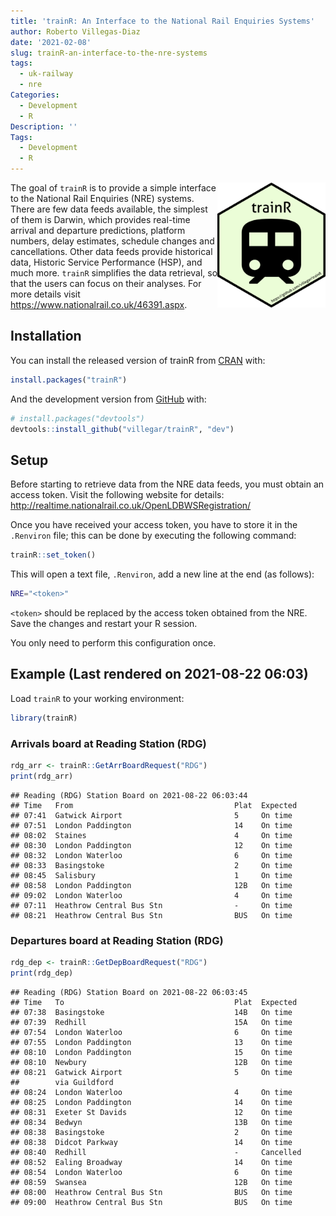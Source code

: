 ```yaml
---
title: 'trainR: An Interface to the National Rail Enquiries Systems'
author: Roberto Villegas-Diaz
date: '2021-02-08'
slug: trainR-an-interface-to-the-nre-systems
tags:
  - uk-railway
  - nre
Categories:
  - Development
  - R
Description: ''
Tags:
  - Development
  - R
---
```


<img src="https://raw.githubusercontent.com/villegar/trainR/main/inst/images/logo.png" alt="logo" align="right" height=200px/>

The goal of `trainR` is to provide a simple interface to the 
National Rail Enquiries (NRE) systems. There are few data feeds 
available, the simplest of them is Darwin, which provides real-time 
arrival and departure predictions, platform numbers, delay estimates, 
schedule changes and cancellations. Other data feeds provide historical 
data, Historic Service Performance (HSP), and much more. `trainR` 
simplifies the data retrieval, so that the users can focus on their 
analyses. For more details visit 
https://www.nationalrail.co.uk/46391.aspx.

## Installation

You can install the released version of trainR from [CRAN](https://CRAN.R-project.org) with:

``` r
install.packages("trainR")
```

And the development version from [GitHub](https://github.com/) with:

``` r
# install.packages("devtools")
devtools::install_github("villegar/trainR", "dev")
```

## Setup
Before starting to retrieve data from the NRE data feeds, you must obtain an access token. 
Visit the following website for details: http://realtime.nationalrail.co.uk/OpenLDBWSRegistration/

Once you have received your access token, you have to store it in the `.Renviron` file; this can be 
done by executing the following command:


```r
trainR::set_token()
```

This will open a text file, `.Renviron`, add a new line at the end (as follows):

```bash
NRE="<token>"
```

`<token>` should be replaced by the access token obtained from the NRE. Save the changes and restart 
your R session.

You only need to perform this configuration once.

## Example (Last rendered on 2021-08-22 06:03)

Load `trainR` to your working environment:

```r
library(trainR)
```

### Arrivals board at Reading Station (RDG)


```r
rdg_arr <- trainR::GetArrBoardRequest("RDG")
print(rdg_arr)
```

```
## Reading (RDG) Station Board on 2021-08-22 06:03:44
## Time   From                                    Plat  Expected
## 07:41  Gatwick Airport                         5     On time
## 07:51  London Paddington                       14    On time
## 08:02  Staines                                 4     On time
## 08:30  London Paddington                       12    On time
## 08:32  London Waterloo                         6     On time
## 08:33  Basingstoke                             2     On time
## 08:45  Salisbury                               1     On time
## 08:58  London Paddington                       12B   On time
## 09:02  London Waterloo                         4     On time
## 07:11  Heathrow Central Bus Stn                -     On time
## 08:21  Heathrow Central Bus Stn                BUS   On time
```

### Departures board at Reading Station (RDG)


```r
rdg_dep <- trainR::GetDepBoardRequest("RDG")
print(rdg_dep)
```

```
## Reading (RDG) Station Board on 2021-08-22 06:03:45
## Time   To                                      Plat  Expected
## 07:38  Basingstoke                             14B   On time
## 07:39  Redhill                                 15A   On time
## 07:54  London Waterloo                         6     On time
## 07:55  London Paddington                       13    On time
## 08:10  London Paddington                       15    On time
## 08:10  Newbury                                 12B   On time
## 08:21  Gatwick Airport                         5     On time
##        via Guildford                           
## 08:24  London Waterloo                         4     On time
## 08:25  London Paddington                       14    On time
## 08:31  Exeter St Davids                        12    On time
## 08:34  Bedwyn                                  13B   On time
## 08:38  Basingstoke                             2     On time
## 08:38  Didcot Parkway                          14    On time
## 08:40  Redhill                                 -     Cancelled
## 08:52  Ealing Broadway                         14    On time
## 08:54  London Waterloo                         6     On time
## 08:59  Swansea                                 12B   On time
## 08:00  Heathrow Central Bus Stn                BUS   On time
## 09:00  Heathrow Central Bus Stn                BUS   On time
```
